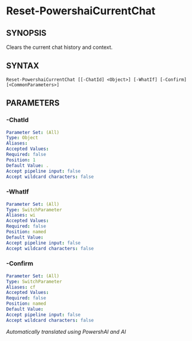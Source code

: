 ﻿---
external help file: powershai-help.xml
schema: 2.0.0
powershai: true
---

# Reset-PowershaiCurrentChat

## SYNOPSIS <!--!= @#Synop !-->
Clears the current chat history and context.

## SYNTAX <!--!= @#Syntax !-->

```
Reset-PowershaiCurrentChat [[-ChatId] <Object>] [-WhatIf] [-Confirm] [<CommonParameters>]
```

## PARAMETERS <!--!= @#Params !-->

### -ChatId

```yml
Parameter Set: (All)
Type: Object
Aliases: 
Accepted Values: 
Required: false
Position: 1
Default Value: .
Accept pipeline input: false
Accept wildcard characters: false
```

### -WhatIf

```yml
Parameter Set: (All)
Type: SwitchParameter
Aliases: wi
Accepted Values: 
Required: false
Position: named
Default Value: 
Accept pipeline input: false
Accept wildcard characters: false
```

### -Confirm

```yml
Parameter Set: (All)
Type: SwitchParameter
Aliases: cf
Accepted Values: 
Required: false
Position: named
Default Value: 
Accept pipeline input: false
Accept wildcard characters: false
```


<!--PowershaiAiDocBlockStart-->
_Automatically translated using PowershAI and AI_
<!--PowershaiAiDocBlockEnd-->
